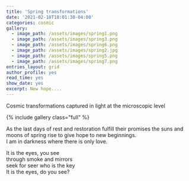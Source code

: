 ```yaml
---
title: 'Spring transformations'
date: '2021-02-18T18:01:30-04:00'
categories: cosmic
gallery:
  - image_path: /assets/images/spring1.png
  - image_path: /assets/images/spring3.png
  - image_path: /assets/images/spring6.png
  - image_path: /assets/images/spring2.jpg
  - image_path: /assets/images/spring5.png
  - image_path: /assets/images/spring7.png  
entries_layout: grid
author_profile: yes
read_time: yes
show_date: yes
excerpt: New hope.... 
---
```


Cosmic transformations captured in light at the microscopic level

{% include gallery class="full" %}


As the last days of rest and restoration fulfill their promises
the suns and moons of spring rise to give hope to new beginnings.    
I am in darkness where there is only love.

It is the eyes, you see  
through smoke and mirrors  
seek for seer who is the key  
It is the eyes, do you see?  


